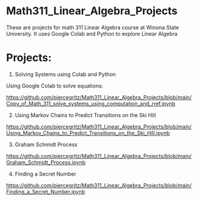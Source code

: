 # Math311_Linear_Algebra_Projects

These are projects for math 311 Linear Algebra course at Winona State University. It uses Google Colab and Python to explore Linear Algebra

# Projects:

1. Solving Systems using Colab and Python

Using Google Colab to solve equations:


https://github.com/piercegritz/Math311_Linear_Algebra_Projects/blob/main/Copy_of_Math_311_solve_systems_using_computation_and_rref.ipynb

2. Using Markov Chains to Predict Transitions on the Ski Hill

https://github.com/piercegritz/Math311_Linear_Algebra_Projects/blob/main/Using_Markov_Chains_to_Predict_Transitions_on_the_Ski_Hill.ipynb

3. Graham Schmidt Process

https://github.com/piercegritz/Math311_Linear_Algebra_Projects/blob/main/Graham_Schmidt_Process.ipynb


4. Finding a Secret Number

https://github.com/piercegritz/Math311_Linear_Algebra_Projects/blob/main/Finding_a_Secret_Number.ipynb 



